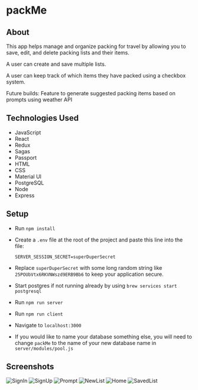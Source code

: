 # packMe

## About

This app helps manage and organize packing for travel by allowing you to save, edit, and delete packing lists and their items. 

A user can create and save multiple lists. 

A user can keep track of which items they have packed using a checkbox system.

Future builds: Feature to generate suggested packing items based on prompts using weather API

## Technologies Used

- JavaScript
- React
- Redux
- Sagas
- Passport
- HTML
- CSS
- Material UI
- PostgreSQL
- Node
- Express


## Setup 

- Run `npm install`
- Create a `.env` file at the root of the project and paste this line into the file:
  ```
  SERVER_SESSION_SECRET=superDuperSecret
  ```
- Replace `superDuperSecret` with some long random string like `25POUbVtx6RKVNWszd9ERB9Bb6` to keep your application secure. 
- Start postgres if not running already by using `brew services start postgresql`
- Run `npm run server`
- Run `npm run client`
- Navigate to `localhost:3000`

- If you would like to name your database something else, you will need to change `packMe` to the name of your new database name in `server/modules/pool.js`

## Screenshots

![SignIn](documentation/images/signIn.png)
![SignUp](documentation/images/signUp.png)
![Prompt](documentation/images/prompt.png)
![NewList](documentation/images/newList.png)
![Home](documentation/images/home.png)
![SavedList](documentation/images/savedList.png)

